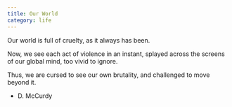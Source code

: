 ```yaml
---
title: Our World
category: life
---
```


Our world
is full of cruelty,
as it always has been.

Now,
we see each act of violence
in an instant,
splayed across the screens
of our global mind,
too vivid to ignore.

Thus,
we are cursed
to see our own brutality,
and challenged
to move beyond it.

- D. McCurdy
